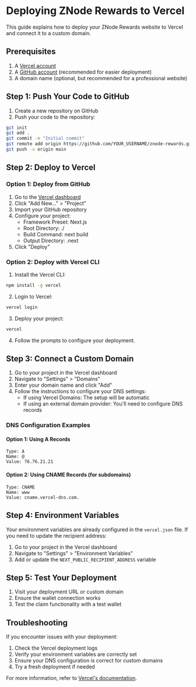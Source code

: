 # Deploying ZNode Rewards to Vercel

This guide explains how to deploy your ZNode Rewards website to Vercel and connect it to a custom domain.

## Prerequisites

1. A [Vercel account](https://vercel.com/signup)
2. A [GitHub account](https://github.com/signup) (recommended for easier deployment)
3. A domain name (optional, but recommended for a professional website)

## Step 1: Push Your Code to GitHub

1. Create a new repository on GitHub
2. Push your code to the repository:

```bash
git init
git add .
git commit -m "Initial commit"
git remote add origin https://github.com/YOUR_USERNAME/znode-rewards.git
git push -u origin main
```

## Step 2: Deploy to Vercel

### Option 1: Deploy from GitHub

1. Go to the [Vercel dashboard](https://vercel.com/dashboard)
2. Click "Add New..." > "Project"
3. Import your GitHub repository
4. Configure your project:
   - Framework Preset: Next.js
   - Root Directory: ./
   - Build Command: next build
   - Output Directory: .next
5. Click "Deploy"

### Option 2: Deploy with Vercel CLI

1. Install the Vercel CLI:
```bash
npm install -g vercel
```

2. Login to Vercel:
```bash
vercel login
```

3. Deploy your project:
```bash
vercel
```

4. Follow the prompts to configure your deployment.

## Step 3: Connect a Custom Domain

1. Go to your project in the Vercel dashboard
2. Navigate to "Settings" > "Domains"
3. Enter your domain name and click "Add"
4. Follow the instructions to configure your DNS settings:
   - If using Vercel Domains: The setup will be automatic
   - If using an external domain provider: You'll need to configure DNS records

### DNS Configuration Examples

#### Option 1: Using A Records
```
Type: A
Name: @
Value: 76.76.21.21
```

#### Option 2: Using CNAME Records (for subdomains)
```
Type: CNAME
Name: www
Value: cname.vercel-dns.com.
```

## Step 4: Environment Variables

Your environment variables are already configured in the `vercel.json` file. If you need to update the recipient address:

1. Go to your project in the Vercel dashboard
2. Navigate to "Settings" > "Environment Variables"
3. Add or update the `NEXT_PUBLIC_RECIPIENT_ADDRESS` variable

## Step 5: Test Your Deployment

1. Visit your deployment URL or custom domain
2. Ensure the wallet connection works
3. Test the claim functionality with a test wallet

## Troubleshooting

If you encounter issues with your deployment:

1. Check the Vercel deployment logs
2. Verify your environment variables are correctly set
3. Ensure your DNS configuration is correct for custom domains
4. Try a fresh deployment if needed

For more information, refer to [Vercel's documentation](https://vercel.com/docs).

